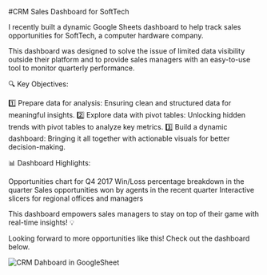 #CRM Sales Dashboard for SoftTech

I recently built a dynamic Google Sheets dashboard to help track sales opportunities for SoftTech, a computer hardware company. 

This dashboard was designed to solve the issue of limited data visibility outside their platform and to provide sales managers with an easy-to-use tool to monitor quarterly performance.

🔍 Key Objectives: 

1️⃣ Prepare data for analysis: Ensuring clean and structured data for meaningful insights. 
2️⃣ Explore data with pivot tables: Unlocking hidden trends with pivot tables to analyze key metrics. 
3️⃣ Build a dynamic dashboard: Bringing it all together with actionable visuals for better decision-making.

📊 Dashboard Highlights:

Opportunities chart for Q4 2017
Win/Loss percentage breakdown in the quarter
Sales opportunities won by agents in the recent quarter
Interactive slicers for regional offices and managers

This dashboard empowers sales managers to stay on top of their game with real-time insights! 💡

Looking forward to more opportunities like this! Check out the dashboard below.

![CRM Dahboard in GoogleSheet](https://github.com/user-attachments/assets/51ce7cb1-bf9d-4aed-b599-754e88832998)
